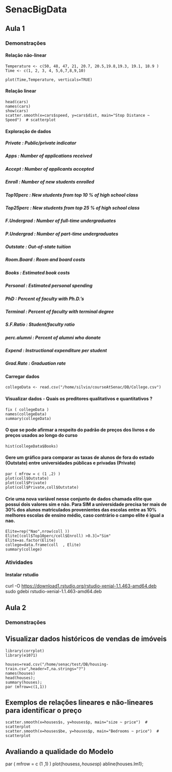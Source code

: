 # SenacBigData

## Aula 1

### Demonstrações

#### Relação não-linear

```
Temperature <- c(50, 48, 47, 21, 20.7, 20.5,19.8,19.3, 19.1, 18.9 )
Time <- c(1, 2, 3, 4, 5,6,7,8,9,10)

plot(Time,Temperature, verticals=TRUE)
```

#### Relação linear

```
head(cars) 
names(cars) 
show(cars) 
scatter.smooth(x=cars$speed, y=cars$dist, main="Stop Distance ~ Speed")  # scatterplot
```

#### Exploração de dados

##### Private : Public/private indicator
##### Apps : Number of applications received
##### Accept : Number of applicants accepted
##### Enroll : Number of new students enrolled
##### Top10perc : New students from top 10 % of high school class
##### Top25perc : New students from top 25 % of high school class
##### F.Undergrad : Number of full-time undergraduates
##### P.Undergrad : Number of part-time undergraduates
##### Outstate : Out-of-state tuition
##### Room.Board : Room and board costs
##### Books : Estimated book costs
##### Personal : Estimated personal spending
##### PhD : Percent of faculty with Ph.D.’s
##### Terminal : Percent of faculty with terminal degree
##### S.F.Ratio : Student/faculty ratio
##### perc.alumni : Percent of alumni who donate
##### Expend : Instructional expenditure per student
##### Grad.Rate : Graduation rate

#### Carregar dados

```
collegeData <- read.csv("/home/silvio/courseAtSenac/DB/College.csv")
```

#### Visualizar dados - Quais os preditores qualitativos e quantitativos ?
```
fix ( collegeData )
names(collegeData)
summary(collegeData)
```
  
#### O que se pode afirmar a respeito do padrão de preços dos livros e do preços usados ao longo do curso
```
hist(collegeData$Books)
```

#### Gere um gráfico para comparar as taxas de alunos de fora do estado (Outstate) entre universidades públicas e privadas (Private)
```
par ( mfrow = c (1 ,2) )
plot(coll$Outstate)
plot(coll$Private)
plot(coll$Private,coll$Outstate)
```

#### Crie uma nova variável nesse conjunto de dados chamada elite que possui dois valores sim e não. Para SIM a universidade precisa ter mais de 30% dos alunos matriculados provenientes das escolas entre as 10% melhores escolas de ensino médio, caso contrário o campo elite é igual a nao. 

```
Elite=rep("Nao",nrow(coll ))
Elite[(coll$Top10perc/coll$Enroll) >0.3]="Sim"
Elite=as.factor(Elite)
college=data.frame(coll  , Elite)
summary(college)
```

### Atividades

#### Instalar rstudio
curl -O https://download1.rstudio.org/rstudio-xenial-1.1.463-amd64.deb
sudo gdebi rstudio-xenial-1.1.463-amd64.deb 

## Aula 2

### Demonstrações

## Visualizar dados históricos de vendas de imóveis
```
library(corrplot)
library(e1071)

houses=read.csv("/home/senac/test/DB/housing-train.csv",header=T,na.strings="?")
names(houses)
head(houses);
summary(houses);
par (mfrow=c(1,1))
```

## Exemplos de relações lineares e não-lineares para identificar o preço
```
scatter.smooth(x=houses$s, y=houses$p, main="size ~ price")  # scatterplot
scatter.smooth(x=houses$be, y=houses$p, main="Bedrooms ~ price")  # scatterplot
```

## Avaliando a qualidade do Modelo
par ( mfrow = c (1 ,1) )
plot(houses$s,houses$p)
abline(houses.lm1);
